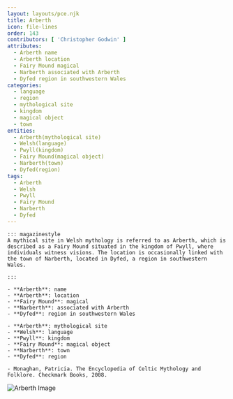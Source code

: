 ```yaml
---
layout: layouts/pce.njk
title: Arberth
icon: file-lines
order: 143
contributors: [ 'Christopher Godwin' ]
attributes:
  - Arberth name
  - Arberth location
  - Fairy Mound magical
  - Narberth associated with Arberth
  - Dyfed region in southwestern Wales
categories:
  - language
  - region
  - mythological site
  - kingdom
  - magical object
  - town
entities:
  - Arberth(mythological site)
  - Welsh(language)
  - Pwyll(kingdom)
  - Fairy Mound(magical object)
  - Narberth(town)
  - Dyfed(region)
tags:
  - Arberth
  - Welsh
  - Pwyll
  - Fairy Mound
  - Narberth
  - Dyfed
---
```

``` tab [group1:Info]
::: magazinestyle
A mythical site in Welsh mythology is referred to as Arberth, which is described as a Fairy Mound situated in the kingdom of Pwyll, where individuals witness visions. The location is occasionally linked with the town of Narberth, located in Dyfed, a region in southwestern Wales.

:::
```
``` tab [group1:Attributes]
- **Arberth**: name
- **Arberth**: location
- **Fairy Mound**: magical
- **Narberth**: associated with Arberth
- **Dyfed**: region in southwestern Wales
```
``` tab [group1:Entities]
- **Arberth**: mythological site
- **Welsh**: language
- **Pwyll**: kingdom
- **Fairy Mound**: magical object
- **Narberth**: town
- **Dyfed**: region
```
``` tab [group1:Sources]
- Monaghan, Patricia. The Encyclopedia of Celtic Mythology and Folklore. Checkmark Books, 2008.
```
![Arberth Image](['https://upload.wikimedia.org/wikipedia/commons/thumb/0/04/Narberth_town_view_%282009%29.jpg/1200px-Narberth_town_view_%282009%29.jpg'])
